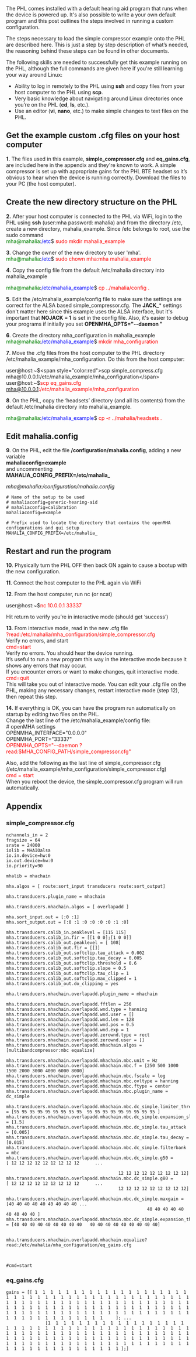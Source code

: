 The PHL comes installed with a default hearing aid program that runs when the device is powered up. It's also possible to write a your own default program and this post outlines the steps involved in running a custom configuration. 


The steps necessary to load the simple compressor example onto the PHL are described here. This is just a step by step description of what’s needed, the reasoning behind these steps can be found in other documents. 

The following skills are needed to successfully get this example running on the PHL, although the full commands are given here if you're still learning your way around Linux:

* Ability to log in remotely to the PHL using **ssh** and copy files from your host computer to the PHL using **scp**.
* Very basic knowledge about navigating around Linux directories once you’re on the PHL (**cd**, **ls**, etc.).
* Use an editor (**vi**, **nano**, etc.) to make simple changes to text files on the PHL.

## Get the example custom .cfg files on your host computer
**1\.** The files used in this example, **simple_compressor.cfg** and **eq_gains.cfg**, are included here in the appendix and they're known to work. A simple compressor is set up with appropriate gains for the PHL BTE headset so it’s obvious to hear when the device is running correctly. Download the files to your PC (the host computer).


##     Create the new directory structure on the PHL


**2\.** After your host computer is connected to the PHL via WiFi, login to the PHL using **ssh** (user:mha password: mahalia) and from the directory /etc, create a new directory, mahalia_example. Since /etc belongs to root, use the sudo command   
<span style="color:green">mha@mahalia</span>:<span style="color:blue">/etc</span>$ <span style="color:red"> sudo mkdir mahalia_example</span>   

**3**\. Change the owner of the new directory to user 'mha'.   
<span style="color:green">mha@mahalia</span>:<span style="color:blue">/etc</span>$ <span style="color:red"> sudo chown mha:mha mahalia_example</span>   

**4**\. Copy the config file from the default /etc/mahalia directory into mahalia_example

<span style="color:green">mha@mahalia</span>:<span style="color:blue">/etc/mahalia_example</span>$<span style="color:red"> cp ../mahalia/config .</span>

**5**\. Edit the /etc/mahalia_example/config file to make sure the settings are correct for the ALSA based simple_compressor.cfg. The **JACK_*** settings don't matter here since this example uses the ALSA interface, but it's important that 
**NOJACK = 1**
is set in the config file. Also, it's easier to debug your programs if initially you set 
**OPENMHA_OPTS=\"--daemon \"**

**6**\. Create the directory mha_configuration in mahalia_example   
<span style="color:green">mha@mahalia</span>:<span style="color:blue">/etc/mahalia_example</span>$<span style="color:red"> mkdir mha_configuration</span> 

**7**\. Move the .cfg files from the host computer to the PHL directory /etc/mahalia_example/mha_configuration. Do this from the host computer:   

user@host:~$<span style="color:red">scp simple_compress.cfg mha@10.0.0.1:/etc/mahalia_example/mha_configuration</span>      
user@host:~$<span style="color:red">scp eq_gains.cfg mha@10.0.0.1:/etc/mahalia_example/mha_configuration</span>      

**8**\. On the PHL, copy the ‘headsets’ directory (and all its contents) from the default /etc/mahalia directory into mahalia_example.   

<span style="color:green">mha@mahalia</span>:<span style="color:blue">/etc/mahalia_example</span>$<span style="color:red"> cp -r ../mahalia/headsets .</span>   

## Edit mahalia.config

**9**\. On the PHL, edit the file **/configuration/mahalia.config**, adding a new variable   
**mahaliaconfig=example**   
and uncommenting   
**MAHALIA_CONFIG_PREFIX=/etc/mahalia_**      


*mha@mahalia:/configuration/mahalia.config*

```
# Name of the setup to be used   
# mahaliaconfig=generic-hearing-aid   
# mahaliaconfig=calibration   
mahaliaconfig=example      

# Prefix used to locate the directory that contains the openMHA configurations and gui setup   
MAHALIA_CONFIG_PREFIX=/etc/mahalia_   
```


## Restart and run the program

**10**\. Physically turn the PHL OFF then back ON again to cause a bootup with the new
configuration.

**11**\. Connect the host computer to the PHL again via WiFi

**12**\. From the host computer, run nc (or ncat)

user@host:~$<span style="color:red">nc 10.0.0.1 33337</span>

Hit return to verify you’re in interactive mode (should get ‘success’) 

**13**\. From interactive mode, read in the new .cfg file   
<span style="color:red">?read:/etc/mahalia/mha_configuration/simple_compressor.cfg</span>   
Verify no errors, and start   
<span style="color:red">cmd=start</span>      
Verify no errors. You should hear the device running.   
It’s useful to run a new program this way in the interactive mode because it shows any errors that may occur.  
If you encounter errors or want to make changes, quit interactive mode.   
<span style="color:red">cmd=quit</span>       
This will take you out of interactive mode. You can edit your .cfg file on the PHL, making any necessary changes, restart interactive mode (step 12), then repeat this step.

**14**\. If everything is OK, you can have the program run automatically on startup by editing two files on the PHL.   
Change the last line of the /etc/mahalia_example/config file:   
\# openMHA settings   
OPENMHA_INTERFACE="0.0.0.0"   
OPENMHA_PORT="33337"   
<span style="color:red">OPENMHA_OPTS="--daemon ?read:$MHA_CONFIG_PATH/simple_compressor.cfg"</span>     
 
Also, add the following as the last line of simple_compressor.cfg   
(/etc/mahalia_example/mha_configuration/simple_compressor.cfg)   
<span style="color:red">cmd = start</span>      
When you reboot the device, the simple_compressor.cfg program will run automatically.

## Appendix

### simple_compressor.cfg
```
nchannels_in = 2
fragsize = 64
srate = 24000 
iolib = MHAIOalsa
io.in.device=hw:0
io.out.device=hw:0
io.priority=90

mhalib = mhachain 

mha.algos = [ route:sort_input transducers route:sort_output]

mha.transducers.plugin_name = mhachain 

mha.transducers.mhachain.algos = [ overlapadd ]

mha.sort_input.out = [:0 :1]
mha.sort_output.out = [:0 :1 :0 :0 :0 :0 :1 :0]

mha.transducers.calib_in.peaklevel = [115 115]
mha.transducers.calib_in.fir = [[1 0 0];[1 0 0]]
mha.transducers.calib_out.peaklevel = [ 108]
mha.transducers.calib_out.fir = [[]]
mha.transducers.calib_out.softclip.tau_attack = 0.002
mha.transducers.calib_out.softclip.tau_decay = 0.005
mha.transducers.calib_out.softclip.threshold = 0.6
mha.transducers.calib_out.softclip.slope = 0.5
mha.transducers.calib_out.softclip.tau_clip = 1
mha.transducers.calib_out.softclip.max_clipped = 1
mha.transducers.calib_out.do_clipping = yes 

mha.transducers.mhachain.overlapadd.plugin_name = mhachain

mha.transducers.mhachain.overlapadd.fftlen = 256
mha.transducers.mhachain.overlapadd.wnd.type = hanning
mha.transducers.mhachain.overlapadd.wnd.user = []
mha.transducers.mhachain.overlapadd.wnd.len = 128
mha.transducers.mhachain.overlapadd.wnd.pos = 0.5
mha.transducers.mhachain.overlapadd.wnd.exp = 1
mha.transducers.mhachain.overlapadd.zerownd.type = rect
mha.transducers.mhachain.overlapadd.zerownd.user = []
mha.transducers.mhachain.overlapadd.mhachain.algos = [multibandcompressor:mbc equalize]

mha.transducers.mhachain.overlapadd.mhachain.mbc.unit = Hz
mha.transducers.mhachain.overlapadd.mhachain.mbc.f = [250 500 1000 1500 2000 3000 4000 6000 8000]
mha.transducers.mhachain.overlapadd.mhachain.mbc.fscale = log
mha.transducers.mhachain.overlapadd.mhachain.mbc.ovltype = hanning 
mha.transducers.mhachain.overlapadd.mhachain.mbc.ftype = center
mha.transducers.mhachain.overlapadd.mhachain.mbc.plugin_name = dc_simple 

mha.transducers.mhachain.overlapadd.mhachain.mbc.dc_simple.limiter_threshold = [95 95 95 95 95 95 95 95 95  95 95 95 95 95 95 95 95 95 ] 
mha.transducers.mhachain.overlapadd.mhachain.mbc.dc_simple.expansion_slope = [1.5] 
mha.transducers.mhachain.overlapadd.mhachain.mbc.dc_simple.tau_attack = [0.005] 
mha.transducers.mhachain.overlapadd.mhachain.mbc.dc_simple.tau_decay = [0.015]
mha.transducers.mhachain.overlapadd.mhachain.mbc.dc_simple.filterbank = mbc
mha.transducers.mhachain.overlapadd.mhachain.mbc.dc_simple.g50 =                 [ 12 12 12 12 12 12 12 12 12      ...

                                           12 12 12 12 12 12 12 12 12]
mha.transducers.mhachain.overlapadd.mhachain.mbc.dc_simple.g80 =                 [ 12 12 12 12 12 12 12 12 12      ...
                                           12 12 12 12 12 12 12 12 12]

mha.transducers.mhachain.overlapadd.mhachain.mbc.dc_simple.maxgain =              [40 40 40 40 40 40 40 40 40 ...
                                                      40 40 40 40 40 40 40 40 40 ]
mha.transducers.mhachain.overlapadd.mhachain.mbc.dc_simple.expansion_threshold = [40 40 40 40 40 40 40 40 40   40 40 40 40 40 40 40 40 40]


mha.transducers.mhachain.overlapadd.mhachain.equalize?read:/etc/mahalia/mha_configuration/eq_gains.cfg



#cmd=start

```
### eq_gains.cfg
```
gains = [[ 1  1  1  1  1  1  1  1  1  1  1  1  1  1  1  1  1  1  1  1  1  1  1  1  1  1  1  1  1  1  1  1  1  1  1  1  1  1  1  1  1  1  1  1  1  1  1  1  1  1  1  1  1  1  1  1  1  1  1  1  1  1  1  1  1  1  1  1  1  1  1  1  1  1  1  1  1  1  1  1  1  1  1  1  1  1  1  1  1  1  1  1  1  1  1  1  1  1  1  1  1  1  1  1  1  1  1  1  1  1  1  1  1  1  1  1  1  1  1  1  1  1  1  1  1  1  1  1  1     ]; ... 
               [1  1  1  1  1  1  1  1  1  1  1  1  1  1  1  1  1  1  1  1  1  1  1  1  1  1  1  1  1  1  1  1  1  1  1  1  1  1  1  1  1  1  1  1  1  1  1  1  1  1  1  1  1  1  1  1  1  1  1  1  1  1  1  1  1  1  1  1  1  1  1  1  1  1  1  1  1  1  1  1  1  1  1  1  1  1  1  1  1  1  1  1  1  1  1  1  1  1  1  1  1  1  1  1  1  1  1  1  1  1  1  1  1  1  1  1  1  1  1  1  1  1  1  1  1  1  1  1  1 ];]


```
